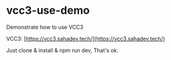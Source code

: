# vcc3-use-demo

Demonstrate how to use VCC3

VCC3: [https://vcc3.sahadev.tech/](https://vcc3.sahadev.tech/)

Just clone & install & npm run dev, That's ok.
